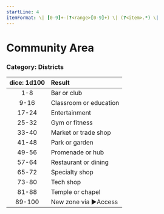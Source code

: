 ```yaml
---
startLine: 4
itemFormat: \| [0-9]+-(?<range>[0-9]+) \| (?<item>.*) \|
---
```

# Community Area
### Category: Districts

| dice: 1d100 | Result |
|:----:|:-------|
| 1-8 | Bar or club |
| 9-16 | Classroom or education |
| 17-24 | Entertainment |
| 25-32 | Gym or fitness |
| 33-40 | Market or trade shop |
| 41-48 | Park or garden |
| 49-56 | Promenade or hub |
| 57-64 | Restaurant or dining |
| 65-72 | Specialty shop |
| 73-80 | Tech shop |
| 81-88 | Temple or chapel |
| 89-100 | New zone via ▶Access |